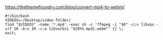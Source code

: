 https://thethemefoundry.com/blog/convert-mp4-to-webm/
```
#!/bin/bash
VIDEOS=~/Desktop/video-folder/
find "$VIDEOS" -name '*.mp4' -exec sh -c 'ffmpeg -i "$0" -c:v libvpx -crf 10 -b:v 1M -c:a libvorbis "${0%%.mp4}.webm"' {} \;
exit;

```
